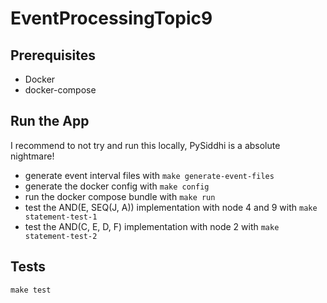 # EventProcessingTopic9

## Prerequisites

- Docker
- docker-compose

## Run the App

I recommend to not try and run this locally, PySiddhi is a absolute nightmare!

- generate event interval files with `make generate-event-files`
- generate the docker config with `make config`
- run the docker compose bundle with `make run`
- test the AND(E, SEQ(J, A)) implementation with node 4 and 9 with  `make statement-test-1`
- test the AND(C, E, D, F) implementation with node 2 with  `make statement-test-2`

## Tests

`make test`
